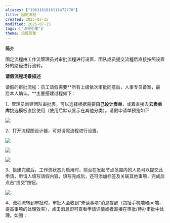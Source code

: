 ```yaml
---
aliases: ["1963161016111472778"]
title: 固定流程
created: 2025-07-15
modified: 2025-07-15
tags: ['流程引擎']
theme: 流程引擎
---
```


**简介**

固定流程由工作流管理员对审批流程进行设置，团队成员提交流程后直接按照设置好的路径进行流转。

**请假流程场景描述**

请假的审批流程：员工请假需要**所有上级依次审批同意后，人事专员备案，最后本人确认。**主要搭建过程如下：

1、管理员新建团队审批表，可以选择根据需要**自己设计表单**，或着直接去**云表单库**挑选模板直接使用（使用后默认显示在其他分类）。请假申请单预览如下

![](https://myhelpdoc.oss-cn-heyuan.aliyuncs.com/mdimages/83b927b120b80f274d7dd00c26cc1c4d.jpg)

2、打开流程图设计器，可对请假流程进行设置。

![](https://myhelpdoc.oss-cn-heyuan.aliyuncs.com/mdimages/9cbe134c54f4808ec675f6e18d10792a.jpg)

![](https://myhelpdoc.oss-cn-heyuan.aliyuncs.com/mdimages/1fbd440115f2d6e23acba614998d035d.jpg)

![](https://myhelpdoc.oss-cn-heyuan.aliyuncs.com/mdimages/d5673f5ed8e91f9f9960a4a71582bde1.jpg)

3、搭建完成后，工作流状态为启用时，前台在发起节点范围内的人员可以提交此申请，申请人填写请假内容，填写完成后，还可添加标签及关联其他事项，完成后点击“提交”按钮。

![](https://myhelpdoc.oss-cn-heyuan.aliyuncs.com/mdimages/5f90a1d6e1c158b094dd078b4a8c5ef5.jpg)

4、流程流转到审批时，审批人会收到“未读事项”消息提醒（包括手机端和pc端，提高事项的处理效率），点击消息即可查看申请详情或者直接在审批/待办审批中处理。如图：

